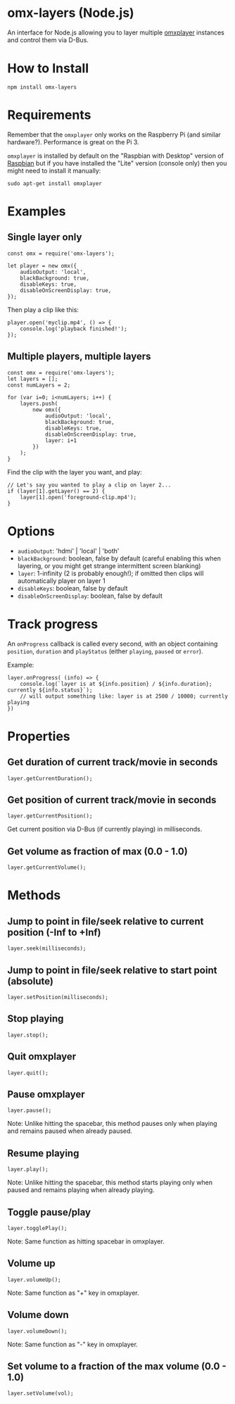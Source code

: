 
# omx-layers (Node.js)
An interface for Node.js allowing you to layer multiple [omxplayer](https://github.com/popcornmix/omxplayer) instances and control them via D-Bus.

# How to Install
```
npm install omx-layers
```
# Requirements
Remember that the `omxplayer` only works on the Raspberry Pi (and similar hardware?). Performance is great on the Pi 3.

`omxplayer` is installed by default on the "Raspbian with Desktop" version of [Raspbian](https://www.raspberrypi.org/downloads/raspbian/) but if you have installed the "Lite" version (console only) then you might need to install it manually:
```
sudo apt-get install omxplayer
```


# Examples
## Single layer only
```
const omx = require('omx-layers');

let player = new omx({
	audioOutput: 'local',
	blackBackground: true,
	disableKeys: true,
	disableOnScreenDisplay: true,
});
```
Then play a clip like this:
```
player.open('myclip.mp4', () => {
	console.log('playback finished!');
});
```

## Multiple players, multiple layers
```
const omx = require('omx-layers');
let layers = [];
const numLayers = 2;

for (var i=0; i<numLayers; i++) {
	layers.push(
		new omx({
			audioOutput: 'local',
			blackBackground: true,
			disableKeys: true,
			disableOnScreenDisplay: true,
			layer: i+1
		})
	);
}

```
Find the clip with the layer you want, and play:
```
// Let's say you wanted to play a clip on layer 2...
if (layer[1].getLayer() == 2) {
	layer[1].open('foreground-clip.mp4');
}
```

# Options
* `audioOutput`: 'hdmi' | 'local' | 'both'
* `blackBackground`: boolean, false by default (careful enabling this when layering, or you might get strange intermittent screen blanking)
* `layer`: 1-infinity (2 is probably enough!); if omitted then clips will automatically player on layer 1
* `disableKeys`: boolean, false by default
* `disableOnScreenDisplay`:  boolean, false by default

# Track progress
An `onProgress` callback is called every second, with an object containing `position`, `duration` and `playStatus` (either `playing`, `paused` or `error`).

Example:
```
layer.onProgress( (info) => {
	console.log(`layer is at ${info.position} / ${info.duration}; currently ${info.status}`);
	// will output something like: layer is at 2500 / 10000; currently playing
})
```

# Properties
## Get duration of current track/movie in seconds
``layer.getCurrentDuration();``

## Get position of current track/movie in seconds
``layer.getCurrentPosition();``

Get current position via D-Bus (if currently playing) in milliseconds.

## Get volume as fraction of max (0.0 - 1.0)
``layer.getCurrentVolume();``

# Methods

## Jump to point in file/seek relative to current position (-Inf to +Inf)
``layer.seek(milliseconds);``

## Jump to point in file/seek relative to start point (absolute)
``layer.setPosition(milliseconds);``

## Stop playing
``layer.stop();``

## Quit omxplayer
``layer.quit();``

## Pause omxplayer
``layer.pause();``

Note: Unlike hitting the spacebar, this method pauses only when playing and remains paused when already paused.

## Resume playing
``layer.play();``

Note: Unlike hitting the spacebar, this method starts playing only when paused and remains playing when already playing.

## Toggle pause/play
``layer.togglePlay();``

Note: Same function as hitting spacebar in omxplayer.

## Volume up
``layer.volumeUp();``

Note: Same function as "+" key in omxplayer.

## Volume down
``layer.volumeDown();``

Note: Same function as "-" key in omxplayer.

## Set volume to a fraction of the max volume (0.0 - 1.0)
``layer.setVolume(vol);``
